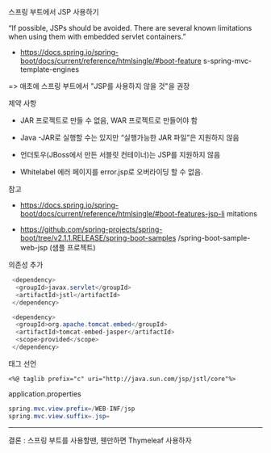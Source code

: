 스프링 부트에서 JSP 사용하기

“If possible, JSPs should be avoided. There are several known limitations when using them with embedded servlet containers.”

- https://docs.spring.io/spring-boot/docs/current/reference/htmlsingle/#boot-feature s-spring-mvc-template-engines

=> 애초에 스프링 부트에서 "JSP를 사용하지 않을 것"을 권장

제약 사항

- JAR 프로젝트로 만들 수 없음, WAR 프로젝트로 만들어야 함

- Java -JAR로 실행할 수는 있지만 “실행가능한 JAR 파일”은 지원하지 않음 

- 언더토우(JBoss에서 만든 서블릿 컨테이너)는 JSP를 지원하지 않음

- Whitelabel 에러 페이지를 error.jsp로 오버라이딩 할 수 없음.

참고

- https://docs.spring.io/spring-boot/docs/current/reference/htmlsingle/#boot-features-jsp-li mitations

- https://github.com/spring-projects/spring-boot/tree/v2.1.1.RELEASE/spring-boot-samples /spring-boot-sample-web-jsp (샘플 프로젝트)

의존성 추가

```java        <dependency>
  <groupId>javax.servlet</groupId> 
  <artifactId>jstl</artifactId>
 </dependency>

 <dependency>    
  <groupId>org.apache.tomcat.embed</groupId>
  <artifactId>tomcat-embed-jasper</artifactId>
  <scope>provided</scope>
 </dependency>
```
 태그 선언

`<%@ taglib prefix="c" uri="http://java.sun.com/jsp/jstl/core"%>`

application.properties

```java   spring.mvc.view.prefix=/WEB-INF/jsp
spring.mvc.view.suffix=.jsp=
```

---

결론 : 스프링 부트를 사용할땐, 웬만하면 Thymeleaf 사용하자